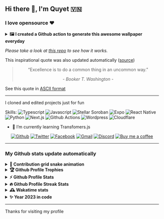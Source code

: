 ## Hi there 👋, I'm Quyet 🇻🇳
### I love opensource ❤️

<details>
  <summary><b>🖼️ I created a Github action to generate this awesome wallpaper everyday</b></summary>

  <center>

  ![Awesome Wallpapers](./assets/wallpaper.jpg)

  <!-- START_CAPTION -->

*A breathtaking scene of a radiant sunset reflecting off an undisturbed desert landscape*
Run with model [stabilityai/stable-diffusion-xl-base-1.0]

<!-- END_CAPTION -->
  </center>
</details>

*Please take a look at [this repo](https://github.com/huuquyet/generate-awesome-wallpapers) to see how it works.*

This inspirational quote was also updated automatically ([source](https://github.com/lukePeavey/quotable))

<center>
<!-- START_QUOTE -->
 
  > “Excellence is to do a common thing in an uncommon way.” 
  > 
  > *- Booker T. Washington -*

<!-- END_QUOTE -->
</center>

See this quote in [ASCII format](./cowsay_quotes.md)

---

I cloned and edited projects just for fun

Skills: <img alt='Typescript' src='https://cdn.simpleicons.org/typescript/_/yellow' height='32' width='32'>  <img alt='Javascript' src='https://cdn.simpleicons.org/javascript/_/yellow' height='32' width='32'>  <img alt='Stellar Soroban' src='https://cdn.simpleicons.org/stellar/_/yellow' height='32' width='32'>  <img alt='Expo' src='https://cdn.simpleicons.org/expo/_/yellow' height='32' width='32'>  <img alt='React Native' src='https://cdn.simpleicons.org/react/_/yellow' height='32' width='32'>  <img alt='Python' src='https://cdn.simpleicons.org/python/_/yellow' height='32' width='32'>  <img alt='Next.js' src='https://cdn.simpleicons.org/nextdotjs/_/yellow' height='32' width='32'>  <img alt='Github Actions' src='https://cdn.simpleicons.org/githubactions/_/yellow' height='32' width='32'>  <img alt='Wordpress' src='https://cdn.simpleicons.org/wordpress/_/yellow' height='32' width='32'>  <img alt='Cloudflare' src='https://cdn.simpleicons.org/cloudflare/_/yellow' height='32' width='32'>

- 🌱 I’m currently learning Transfomers.js

<center>

  [<img alt='Github' src='https://cdn.simpleicons.org/github/_/yellow' height='32' width='32'>](https://github.com/huuquyet)  [<img alt='Twitter' src='https://cdn.simpleicons.org/twitter/_/yellow' height='32' width='32'>](https://x.com/huuquyetng)  [<img alt='Facebook' src='https://cdn.simpleicons.org/facebook/_/yellow' height='32' width='32'>](https://fb.com/huuquyetng)  [<img alt='Gmail' src='https://cdn.simpleicons.org/gmail/_/yellow' height='32' width='32'>](mailto:huuquyetng@gmail.com)  [<img alt='Discord' src='https://cdn.simpleicons.org/discord/_/yellow' height='32' width='32'>](https://discordapp.com/users/772067447590879292)  [<img alt='Buy me a coffee' src='https://cdn.simpleicons.org/buymeacoffee/_/yellow' height='32' width='32'>](https://buymeacoffee.com/huuquyet)

</center>

---

### My Github stats update automatically

<details>
  <summary><b>🐍 Contribution grid snake animation</b></summary>

  <center>
    <picture>
      <source media="(prefers-color-scheme: light), (prefers-color-scheme: no-preference)" srcset="./assets/github-contribution-grid-snake.svg">
      <source media="(prefers-color-scheme: dark)" srcset="./assets/github-contribution-grid-snake-dark.svg">
      <img alt="Github contribution grid snake animation" src="./assets/github-contribution-grid-snake.svg">
    </picture>
  </center>

*generated with [Platane/snk](https://github.com/Platane/snk)*
</details>

<details>
  <summary><b>🏆 Github Profile Trophies</b></summary>

  <center>
    <picture>
      <source media="(prefers-color-scheme: light), (prefers-color-scheme: no-preference)" srcset="https://github-profile-trophy.vercel.app/?username=huuquyet&theme=flat&no-frame=true">
      <source media="(prefers-color-scheme: dark)" srcset="https://github-profile-trophy.vercel.app/?username=huuquyet&theme=onedark&no-frame=true">
      <img alt="Github Profile Trophy" src="https://github-profile-trophy.vercel.app/?username=huuquyet&theme=onedark&no-frame=true">
    </picture>
  </center>

  *generated with [Github Profile Trophy](https://github.com/ryo-ma/github-profile-trophy)*
</details>

<details>
  <summary><b>⚡ Github Profile Stats</b></summary>

  <center>
    <picture>
      <source media="(prefers-color-scheme: light), (prefers-color-scheme: no-preference)" srcset="https://github-readme-stats.vercel.app/api/top-langs/?username=huuquyet&layout=donut&hide_border=true">
      <source media="(prefers-color-scheme: dark)" srcset="https://github-readme-stats.vercel.app/api/top-langs/?username=huuquyet&layout=donut&theme=onedark&hide_border=true">
      <img alt="Top Langs Stats" src="https://github-readme-stats.vercel.app/api/top-langs/?username=huuquyet&layout=donut&theme=onedark&hide_border=true">
    </picture>
    <picture>
      <source media="(prefers-color-scheme: light), (prefers-color-scheme: no-preference)" srcset="https://github-readme-stats.vercel.app/api?username=huuquyet&show_icons=true&hide_border=true">
      <source media="(prefers-color-scheme: dark)" srcset="https://github-readme-stats.vercel.app/api?username=huuquyet&show_icons=true&theme=onedark&hide_border=true">
      <img alt="Github Profile Stats" src="https://github-readme-stats.vercel.app/api?username=huuquyet&show_icons=true&theme=onedark&hide_border=true">
    </picture>
  </center>
  
  *generated with [Github Readme Stats](https://github.com/anuraghazra/github-readme-stats)*
</details>

<details>
  <summary><b>🔥 Github Profile Streak Stats</b></summary>

  <center>
    <picture>
      <source media="(prefers-color-scheme: light), (prefers-color-scheme: no-preference)" srcset="https://streak-stats.demolab.com/?user=huuquyet&hide_border=true">
      <source media="(prefers-color-scheme: dark)" srcset="https://streak-stats.demolab.com/?user=huuquyet&theme=onedark&hide_border=true">
      <img alt="GitHub Streak Stats" src="https://streak-stats.demolab.com/?user=huuquyet&theme=onedark&hide_border=true">
    </picture>
  </center>

  *generated with [GitHub Readme Streak Stats](https://github.com/DenverCoder1/github-readme-streak-stats)*
</details>

<details>
  <summary><b>🕰️ Wakatime stats</b></summary>
  
  <!--START_SECTION:waka-->
**I'm an Early 🐤** 

```text
🌞 Morning                551 commits         ████████░░░░░░░░░░░░░░░░░   30.53 % 
🌆 Daytime                725 commits         ██████████░░░░░░░░░░░░░░░   40.17 % 
🌃 Evening                389 commits         █████░░░░░░░░░░░░░░░░░░░░   21.55 % 
🌙 Night                  140 commits         ██░░░░░░░░░░░░░░░░░░░░░░░   07.76 % 
```
📅 **I'm Most Productive on Saturday** 

```text
Monday                   211 commits         ███░░░░░░░░░░░░░░░░░░░░░░   11.69 % 
Tuesday                  289 commits         ████░░░░░░░░░░░░░░░░░░░░░   16.01 % 
Wednesday                202 commits         ███░░░░░░░░░░░░░░░░░░░░░░   11.19 % 
Thursday                 236 commits         ███░░░░░░░░░░░░░░░░░░░░░░   13.07 % 
Friday                   236 commits         ███░░░░░░░░░░░░░░░░░░░░░░   13.07 % 
Saturday                 362 commits         █████░░░░░░░░░░░░░░░░░░░░   20.06 % 
Sunday                   269 commits         ████░░░░░░░░░░░░░░░░░░░░░   14.90 % 
```


📊 **This Week I Spent My Time On** 

```text
💬 Programming Languages: 
Other                    30 hrs 27 mins      █████████████████░░░░░░░░   66.45 % 
Bash                     3 hrs 45 mins       ██░░░░░░░░░░░░░░░░░░░░░░░   08.20 % 
YAML                     2 hrs 49 mins       ██░░░░░░░░░░░░░░░░░░░░░░░   06.17 % 
TypeScript               2 hrs 42 mins       █░░░░░░░░░░░░░░░░░░░░░░░░   05.92 % 
Markdown                 2 hrs 38 mins       █░░░░░░░░░░░░░░░░░░░░░░░░   05.77 % 
```


 Last Updated on 14/05/2024 03:55:52 UTC
<!--END_SECTION:waka-->

  *generated with [Waka readme stats](anmol098/waka-readme-stats)*
</details>

<details>
  <summary><b>✨ Year 2023 in code</b></summary>
  
  <center>

  [![Year in code](./assets/huuquyet.png)](https://year-in-code.com/huuquyet)

  </center>

  *generated with [Year in code](https://github.com/withgraphite/year-in-code)*
</details>

---

Thanks for visiting my profile

<!--
**huuquyet/huuquyet** is a ✨ _special_ ✨ repository because its `README.md` (this file) appears on your GitHub profile.

Here are some ideas to get you started:

- 🔭 I’m currently working on ...
- 🌱 I’m currently learning ...
- 👯 I’m looking to collaborate on ...
- 🤔 I’m looking for help with ...
- 💬 Ask me about ...
- 📫 How to reach me: ...
- 😄 Pronouns: ...
- ⚡ Fun fact: ...
-->
